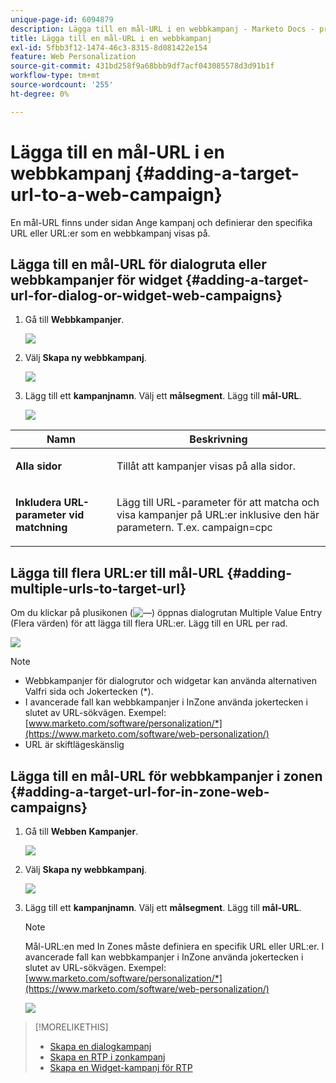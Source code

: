 ```yaml
---
unique-page-id: 6094879
description: Lägga till en mål-URL i en webbkampanj - Marketo Docs - produktdokumentation
title: Lägga till en mål-URL i en webbkampanj
exl-id: 5fbb3f12-1474-46c3-8315-8d081422e154
feature: Web Personalization
source-git-commit: 431bd258f9a68bbb9df7acf043085578d3d91b1f
workflow-type: tm+mt
source-wordcount: '255'
ht-degree: 0%

---
```


# Lägga till en mål-URL i en webbkampanj {#adding-a-target-url-to-a-web-campaign}

En mål-URL finns under sidan Ange kampanj och definierar den specifika URL eller URL:er som en webbkampanj visas på.

## Lägga till en mål-URL för dialogruta eller webbkampanjer för widget {#adding-a-target-url-for-dialog-or-widget-web-campaigns}

1. Gå till **Webbkampanjer**.

   ![](assets/web-campaigns-hand-5.jpg)

1. Välj **Skapa ny webbkampanj**.

   ![](assets/create-new-web-campaign-hand.jpg)

1. Lägg till ett **kampanjnamn**. Välj ett **målsegment**. Lägg till **mål-URL**.

   ![](assets/set-web-campaign-hands.jpg)

<table> 
 <thead> 
  <tr> 
   <th colspan="1" rowspan="1">Namn</th> 
   <th colspan="1" rowspan="1">Beskrivning</th> 
  </tr> 
 </thead> 
 <tbody> 
  <tr> 
   <td colspan="1" rowspan="1"><strong>Alla sidor</strong></td> 
   <td colspan="1" rowspan="1"><p>Tillåt att kampanjer visas på alla sidor.</p></td> 
  </tr> 
  <tr> 
   <td colspan="1" rowspan="1"><p><strong>Inkludera URL-parameter vid matchning</strong></p></td> 
   <td colspan="1" rowspan="1">Lägg till URL-parameter för att matcha och visa kampanjer på URL:er inklusive den här parametern. T.ex. campaign=cpc</td> 
  </tr> 
 </tbody> 
</table>

## Lägga till flera URL:er till mål-URL {#adding-multiple-urls-to-target-url}

Om du klickar på plusikonen (![—](assets/image2015-2-18-8-3a40-3a59.png)) öppnas dialogrutan Multiple Value Entry (Flera värden) för att lägga till flera URL:er. Lägg till en URL per rad.

![](assets/image2015-2-23-18-3a15-3a57.png)

>[!NOTE]
>
>* Webbkampanjer för dialogrutor och widgetar kan använda alternativen Valfri sida och Jokertecken (&#42;).
>* I avancerade fall kan webbkampanjer i InZone använda jokertecken i slutet av URL-sökvägen. Exempel: [www.marketo.com/software/personalization/*](https://www.marketo.com/software/web-personalization/)
>* URL är skiftlägeskänslig

## Lägga till en mål-URL för webbkampanjer i zonen {#adding-a-target-url-for-in-zone-web-campaigns}

1. Gå till **Webben** **Kampanjer**.

   ![](assets/web-campaigns-hand-5.jpg)

1. Välj **Skapa ny webbkampanj**.

   ![](assets/create-new-web-campaign-hand.jpg)

1. Lägg till ett **kampanjnamn**. Välj ett **målsegment**. Lägg till **mål-URL**.

   >[!NOTE]
   >
   >Mål-URL:en med In Zones måste definiera en specifik URL eller URL:er. I avancerade fall kan webbkampanjer i InZone använda jokertecken i slutet av URL-sökvägen. Exempel: [www.marketo.com/software/personalization/*](https://www.marketo.com/software/web-personalization/)

   ![](assets/set-web-campaign-multiple-hands.jpg)

>[!MORELIKETHIS]
>
>* [Skapa en dialogkampanj](/help/marketo/product-docs/web-personalization/working-with-web-campaigns/create-a-new-dialog-web-campaign.md)
>* [Skapa en RTP i zonkampanj](/help/marketo/product-docs/web-personalization/working-with-web-campaigns/create-a-new-in-zone-web-campaign.md)
>* [Skapa en Widget-kampanj för RTP](/help/marketo/product-docs/web-personalization/working-with-web-campaigns/create-a-new-widget-web-campaign.md)
